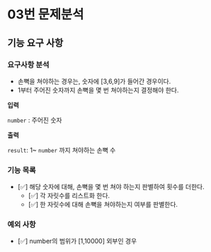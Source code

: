 # 03번 문제분석
## 기능 요구 사항

### 요구사항 분석

- 손뼉을 쳐야하는 경우는, 숫자에 [3,6,9]가 들어간 경우이다.
- 1부터 주어진 숫자까지 손뼉을 몇 번 쳐야하는지 결정해야 한다.

**입력**

`number` : 주어진 숫자

**출력**

`result`: 1~ `number` 까지 쳐야하는 손뼉 수

### 기능 목록

- [✅] 해당 숫자에 대해, 손뼉을 몇 번 쳐야 하는지 판별하여 횟수를 더한다.
  - [✅] 각 자릿수를 리스트화 한다.
  - [✅] 한 자릿수에 대해 손뼉을 쳐야하는지 여부를 판별한다.

### 예외 사항

- [✅] number의 범위가 [1,10000] 외부인 경우